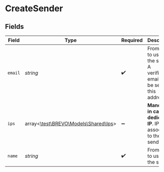 # CreateSender


## Fields

| Field                                                                                | Type                                                                                 | Required                                                                             | Description                                                                          | Example                                                                              |
| ------------------------------------------------------------------------------------ | ------------------------------------------------------------------------------------ | ------------------------------------------------------------------------------------ | ------------------------------------------------------------------------------------ | ------------------------------------------------------------------------------------ |
| `email`                                                                              | *string*                                                                             | :heavy_check_mark:                                                                   | From email to use for the sender. A verification email will be sent to this address. | newsletter@mycompany.com                                                             |
| `ips`                                                                                | array<[\test\BREVO\Models\Shared\Ips](../../models/shared/Ips.md)>                   | :heavy_minus_sign:                                                                   | **Mandatory in case of dedicated IP**. IPs to associate to the sender<br/>           |                                                                                      |
| `name`                                                                               | *string*                                                                             | :heavy_check_mark:                                                                   | From Name to use for the sender                                                      | Newsletter                                                                           |